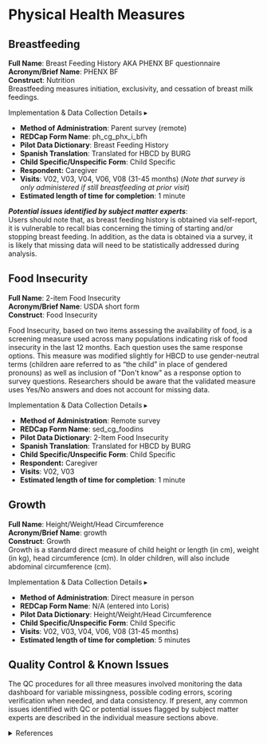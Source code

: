 # Physical Health Measures

## Breastfeeding
**Full Name**: Breast Feeding History AKA PHENX BF questionnaire    
**Acronym/Brief Name**: PHENX BF    
**Construct**: Nutrition        
Breastfeeding measures initiation, exclusivity, and cessation of breast milk feedings.   


<p>
<div id="notification-banner" class="notification-banner" onclick="toggleCollapse(this)">
    <span class="text">Implementation & Data Collection Details</span>
  <span class="notification-arrow">▸</span>
</div>
<div class="notification-collapsible-content">
    <ul>
      <li><b>Method of Administration</b>: Parent survey (remote)</li>
      <li><b>REDCap Form Name</b>: ph_cg_phx_i_bfh</li>
      <li><b>Pilot Data Dictionary</b>: Breast Feeding History</li>
      <li><b>Spanish Translation</b>: Translated for HBCD by BURG</li>
      <li><b>Child Specific/Unspecific Form</b>: Child Specific</li>
      <li><b>Respondent:</b> Caregiver</li>
      <li><b>Visits</b>: V02, V03, V04, V06, V08 (31-45 months) (<i>Note that survey is only administered if still breastfeeding at prior visit</i>) </li>
      <li><b>Estimated length of time for completion</b>: 1 minute</li>
    </ul>
</div>
</p>

***Potential issues identified by subject matter experts***:    
Users should note that, as breast feeding history is obtained via self-report, it is vulnerable to recall bias concerning the timing of starting and/or stopping breast feeding. In addition, as the data is obtained via a survey, it is likely that missing data will need to be statistically addressed during analysis.

## Food Insecurity
**Full Name**: 2-item Food Insecurity   
**Acronym/Brief Name**: USDA short form  
**Construct**: Food Insecurity   

Food Insecurity, based on two items assessing the availability of food, is a screening measure used across many populations indicating risk of food insecurity in the last 12 months. Each question uses the same response options. This measure was modified slightly for HBCD to use gender-neutral terms (children aare referred to as “the child” in place of gendered pronouns) as well as inclusion of "Don't know" as a response option to survey questions. Researchers should be aware that the validated measure uses Yes/No answers and does not account for missing data. 


<p>
<div id="notification-banner" class="notification-banner" onclick="toggleCollapse(this)">
    <span class="text">Implementation & Data Collection Details</span>
  <span class="notification-arrow">▸</span>
</div>
<div class="notification-collapsible-content">
    <ul>
      <li><b>Method of Administration</b>: Remote survey </li>
      <li><b>REDCap Form Name</b>: sed_cg_foodins </li>
      <li><b>Pilot Data Dictionary</b>: 2-Item Food Insecurity </li>
      <li><b>Spanish Translation</b>: Translated for HBCD by BURG </li>
      <li><b>Child Specific/Unspecific Form</b>: Child Specific </li>
      <li><b>Respondent:</b> Caregiver </li>
      <li><b>Visits</b>: V02, V03 </li>
      <li><b>Estimated length of time for completion</b>: 1 minute</li>
    </ul>
</div>
</p>

## Growth
**Full Name**: Height/Weight/Head Circumference       
**Acronym/Brief Name**: growth    
**Construct**: Growth       
Growth is a standard direct measure of child height or length (in cm), weight (in kg), head circumference (cm). In older children, will also include abdominal circumference (cm).     


<p>
<div id="notification-banner" class="notification-banner" onclick="toggleCollapse(this)">
    <span class="text">Implementation & Data Collection Details</span>
  <span class="notification-arrow">▸</span>
</div>
<div class="notification-collapsible-content">
    <ul>
      <li><b>Method of Administration</b>: Direct measure in person </li>
      <li><b>REDCap Form Name</b>: N/A (entered into Loris) </li>
      <li><b>Pilot Data Dictionary</b>: Height/Weight/Head Circumference </li>
      <li><b>Child Specific/Unspecific Form</b>: Child Specific </li>
      <li><b>Visits</b>: V02, V03, V04, V06, V08 (31-45 months) </li>
      <li><b>Estimated length of time for completion</b>: 5 minutes</li>
    </ul>
</div>
</p>

## Quality Control & Known Issues
The QC procedures for all three measures involved monitoring the data dashboard for variable missingness, possible coding errors, scoring verification when needed, and data consistency. If present, any common issues identified with QC or potential issues flagged by subject matter experts are described in the individual measure sections above.

<details class="collapsible references">
  <summary class="references">References</summary>
  <ul>
<p>Hager, E. R., Quigg, A. M., Black, M. M., Coleman, S. M., Heeren, T., Rose-Jacobs, R., Cook, J. T., Ettinger de Cuba, S. A., Casey, P. H., Chilton, M., Cutts, D. B., Meyers, A. F., &amp; Frank, D. A. (2010). Development and validity of a 2-item screen to identify families at risk for food insecurity. <em>Pediatrics</em>, 126(1), e26-32. <a href="https://doi.org/10.1542/peds.2009-3146">https://doi.org/10.1542/peds.2009-3146</a></p>
</ul>
</details>